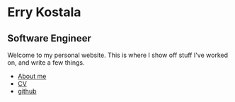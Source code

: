 # Erry Kostala

## Software Engineer


Welcome to my personal website. This is where I show off stuff I've worked on, and write a few things.


* [About me](/about)
* [CV](/cv)
* [github](https://github.com/errietta/)


